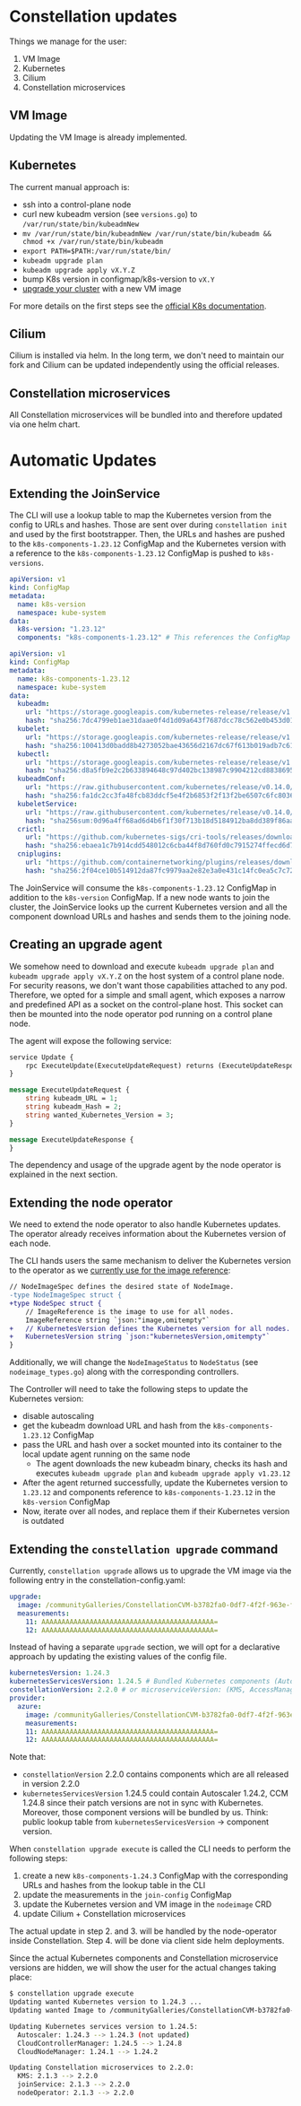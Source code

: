 # Constellation updates

Things we manage for the user:

1. VM Image
2. Kubernetes
3. Cilium
4. Constellation microservices

## VM Image

Updating the VM Image is already implemented.

## Kubernetes

The current manual approach is:

* ssh into a control-plane node
* curl new kubeadm version (see `versions.go`) to `/var/run/state/bin/kubeadmNew`
* `mv /var/run/state/bin/kubeadmNew /var/run/state/bin/kubeadm && chmod +x /var/run/state/bin/kubeadm`
* `export PATH=$PATH:/var/run/state/bin/`
* `kubeadm upgrade plan`
* `kubeadm upgrade apply vX.Y.Z`
* bump K8s version in configmap/k8s-version to `vX.Y`
* [upgrade your cluster](https://docs.edgeless.systems/constellation/workflows/upgrade) with a new VM image

For more details on the first steps see the [official K8s documentation](https://kubernetes.io/docs/tasks/administer-cluster/kubeadm/kubeadm-upgrade/).

## Cilium

Cilium is installed via helm. In the long term, we don't need to maintain our fork and Cilium can be updated independently using the official releases.

## Constellation microservices

All Constellation microservices will be bundled into and therefore updated via one helm chart.

# Automatic Updates

## Extending the JoinService

The CLI will use a lookup table to map the Kubernetes version from the config to URLs and hashes. Those are sent over during `constellation init` and used by the first bootstrapper. Then, the URLs and hashes are pushed to the `k8s-components-1.23.12` ConfigMap and the Kubernetes version with a reference to the `k8s-components-1.23.12` ConfigMap is pushed to `k8s-versions`.

```yaml
apiVersion: v1
kind: ConfigMap
metadata:
  name: k8s-version
  namespace: kube-system
data:
  k8s-version: "1.23.12"
  components: "k8s-components-1.23.12" # This references the ConfigMap below.
```

```yaml
apiVersion: v1
kind: ConfigMap
metadata:
  name: k8s-components-1.23.12
  namespace: kube-system
data:
  kubeadm:
    url: "https://storage.googleapis.com/kubernetes-release/release/v1.23.12/bin/linux/amd64/kubeadm"
    hash: "sha256:7dc4799eb1ae31daae0f4d1d09a643f7687dcc78c562e0b453d01799d183d6a0"
  kubelet:
    url: "https://storage.googleapis.com/kubernetes-release/release/v1.23.12/bin/linux/amd64/kubelet"
    hash: "sha256:100413d0badd8b4273052bae43656d2167dc67f613b019adb7c61bd49f37283a"
  kubectl:
    url: "https://storage.googleapis.com/kubernetes-release/release/v1.23.12/bin/linux/amd64/kubectl"
    hash: "sha256:d8a5fb9e2c2b633894648c97d402bc138987c9904212cd88386954e7b2c09865"
  kubeadmConf:
    url: "https://raw.githubusercontent.com/kubernetes/release/v0.14.0/cmd/kubepkg/templates/latest/deb/kubeadm/10-kubeadm.conf"
    hash: "sha256:fa1dc2cc3fa48fcb83ddcf5e4f2b6853f2f13f2be6507c6fc80364f2e4b0ad6a"
  kubeletService:
    url: "https://raw.githubusercontent.com/kubernetes/release/v0.14.0/cmd/kubepkg/templates/latest/deb/kubelet/lib/systemd/system/kubelet.service"
    hash: "sha256sum:0d96a4ff68ad6d4b6f1f30f713b18d5184912ba8dd389f86aa7710db079abcb0"
  crictl:
    url: "https://github.com/kubernetes-sigs/cri-tools/releases/download/v1.24.1/crictl-v1.24.1-linux-amd64.tar.gz"
    hash: "sha256:ebaea1c7b914cdd548012c6cba44f8d760fd0c7915274ffecd6d764957aac83c"
  cniplugins:
    url: "https://github.com/containernetworking/plugins/releases/download/v1.1.1/cni-plugins-linux-amd64-v1.1.1.tgz"
    hash: "sha256:2f04ce10b514912da87fc9979aa2e82e3a0e431c14fc0ea5c7c7209de74a1491"
```

The JoinService will consume the `k8s-components-1.23.12` ConfigMap in addition to the `k8s-version` ConfigMap. If a new node wants to join the cluster, the JoinService looks up the current Kubernetes version and all the component download URLs and hashes and sends them to the joining node.

## Creating an upgrade agent

We somehow need to download and execute `kubeadm upgrade plan` and `kubeadm upgrade apply vX.Y.Z` on the host system of a control plane node. For security reasons, we don't want those capabilities attached to any pod. Therefore, we opted for a simple and small agent, which exposes a narrow and predefined API as a socket on the control-plane host. This socket can then be mounted into the node operator pod running on a control plane node.

The agent will expose the following service:

```proto
service Update {
    rpc ExecuteUpdate(ExecuteUpdateRequest) returns (ExecuteUpdateResponse);
}

message ExecuteUpdateRequest {
    string kubeadm_URL = 1;
    string kubeadm_Hash = 2;
    string wanted_Kubernetes_Version = 3;
}

message ExecuteUpdateResponse {
}
```

The dependency and usage of the upgrade agent by the node operator is explained in the next section.

## Extending the node operator

We need to extend the node operator to also handle Kubernetes updates. The operator already receives information about the Kubernetes version of each node.

The CLI hands users the same mechanism to deliver the Kubernetes version to the operator as we [currently use for the image reference](https://github.com/edgelesssys/constellation/blob/main/operators/constellation-node-operator/api/v1alpha1/nodeimage_types.go#L14):

```patch
// NodeImageSpec defines the desired state of NodeImage.
-type NodeImageSpec struct {
+type NodeSpec struct {
    // ImageReference is the image to use for all nodes.
    ImageReference string `json:"image,omitempty"`
+   // KubernetesVersion defines the Kubernetes version for all nodes.
+   KubernetesVersion string `json:"kubernetesVersion,omitempty"`
}
```

Additionally, we will change the `NodeImageStatus` to `NodeStatus` (see `nodeimage_types.go`) along with the corresponding controllers.

The Controller will need to take the following steps to update the Kubernetes version:

* disable autoscaling
* get the kubeadm download URL and hash from the `k8s-components-1.23.12` ConfigMap
* pass the URL and hash over a socket mounted into its container to the local update agent running on the same node
  * The agent downloads the new kubeadm binary, checks its hash and executes `kubeadm upgrade plan` and `kubeadm upgrade apply v1.23.12`
* After the agent returned successfully, update the Kubernetes version to `1.23.12` and components reference to `k8s-components-1.23.12` in the `k8s-version` ConfigMap
* Now, iterate over all nodes, and replace them if their Kubernetes version is outdated

## Extending the `constellation upgrade` command

Currently, `constellation upgrade` allows us to upgrade the VM image via the following entry in the constellation-config.yaml:

```yaml
upgrade:
  image: /communityGalleries/ConstellationCVM-b3782fa0-0df7-4f2f-963e-fc7fc42663df/images/constellation/versions/2.3.0
  measurements:
    11: AAAAAAAAAAAAAAAAAAAAAAAAAAAAAAAAAAAAAAAAAAA=
    12: AAAAAAAAAAAAAAAAAAAAAAAAAAAAAAAAAAAAAAAAAAA=
```

Instead of having a separate `upgrade` section, we will opt for a declarative approach by updating the existing values of the config file.

```yaml
kubernetesVersion: 1.24.3
kubernetesServicesVersion: 1.24.5 # Bundled Kubernetes components (Autoscaler, CloudControllerManager, CloudNodeManager, GCP Guest Agent, Konnectivity) 
constellationVersion: 2.2.0 # or microserviceVersion: (KMS, AccessManager, JoinService, NodeMaintainanceOperator, NodeOperator, OLM, Verification, Cilium)
provider:
  azure:
    image: /communityGalleries/ConstellationCVM-b3782fa0-0df7-4f2f-963e-fc7fc42663df/images/constellation/versions/2.3.0
    measurements:
    11: AAAAAAAAAAAAAAAAAAAAAAAAAAAAAAAAAAAAAAAAAAA=
    12: AAAAAAAAAAAAAAAAAAAAAAAAAAAAAAAAAAAAAAAAAAA=
```

Note that:

* `constellationVersion` 2.2.0 contains components which are all released in version 2.2.0
* `kubernetesServicesVersion` 1.24.5 could contain Autoscaler 1.24.2, CCM 1.24.8 since their patch versions are not in sync with Kubernetes. Moreover, those component versions will be bundled by us. Think: public lookup table from `kubernetesServicesVersion` -> component version.

When `constellation upgrade execute` is called the CLI needs to perform the following steps:

1. create a new `k8s-components-1.24.3` ConfigMap with the corresponding URLs and hashes from the lookup table in the CLI
2. update the measurements in the `join-config` ConfigMap
3. update the Kubernetes version and VM image in the `nodeimage` CRD
4. update Cilium + Constellation microservices

The actual update in step 2. and 3. will be handled by the node-operator inside Constellation. Step 4. will be done via client side helm deployments.

Since the actual Kubernetes components and Constellation microservice versions are hidden, we will show the user for the actual changes taking place:

```bash
$ constellation upgrade execute
Updating wanted Kubernetes version to 1.24.3 ...
Updating wanted Image to /communityGalleries/ConstellationCVM-b3782fa0-0df7-4f2f-963e-fc7fc42663df/images/constellation/versions/2.3.0

Updating Kubernetes services version to 1.24.5:
  Autoscaler: 1.24.3 --> 1.24.3 (not updated)
  CloudControllerManager: 1.24.5 --> 1.24.8
  CloudNodeManager: 1.24.1 --> 1.24.2

Updating Constellation microservices to 2.2.0:
  KMS: 2.1.3 --> 2.2.0
  joinService: 2.1.3 --> 2.2.0
  nodeOperator: 2.1.3 --> 2.2.0
```
